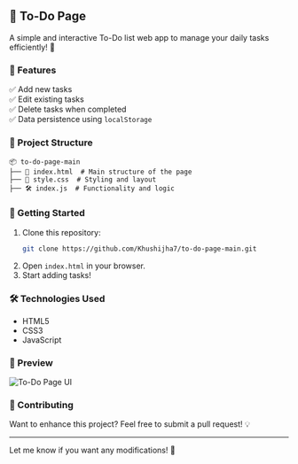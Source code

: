 ## 📝 To-Do Page  

A simple and interactive To-Do list web app to manage your daily tasks efficiently! 🚀  

### 🎯 Features  
✅ Add new tasks  
✅ Edit existing tasks  
✅ Delete tasks when completed  
✅ Data persistence using `localStorage`  

### 📂 Project Structure  
```
📦 to-do-page-main
├── 📜 index.html  # Main structure of the page
├── 🎨 style.css  # Styling and layout
├── 🛠️ index.js  # Functionality and logic
```

### 🚀 Getting Started  
1. Clone this repository:  
   ```bash
   git clone https://github.com/Khushijha7/to-do-page-main.git
   ```
2. Open `index.html` in your browser.  
3. Start adding tasks!  

### 🛠️ Technologies Used  
- HTML5  
- CSS3  
- JavaScript 

### 📸 Preview  
![To-Do Page UI](https://via.placeholder.com/800x400?text=To-Do+App+Preview)  

### 🤝 Contributing  
Want to enhance this project? Feel free to submit a pull request! 💡  

---

Let me know if you want any modifications! 🚀
